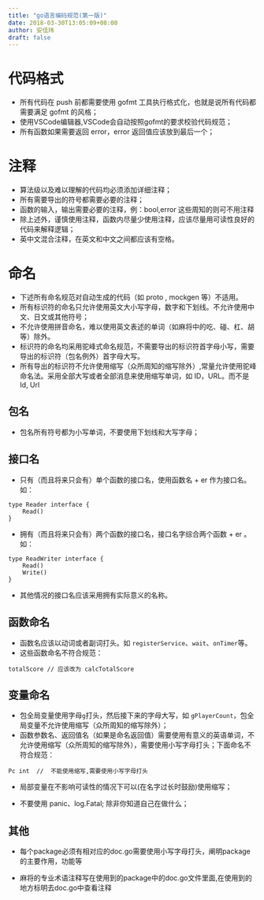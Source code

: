 ```yaml
---
title: "go语言编码规范(第一版)"
date: 2018-03-30T13:05:09+08:00
author: 安佳玮
draft: false
---
```


# 代码格式
* 所有代码在 push 前都需要使用 gofmt 工具执行格式化，也就是说所有代码都需要满足 gofmt 的风格；
* 使用VSCode编辑器,VSCode会自动按照gofmt的要求校验代码规范；
* 所有函数如果需要返回 error，error 返回值应该放到最后一个；

# 注释
* 算法级以及难以理解的代码均必须添加详细注释；
* 所有需要导出的符号都需要必要的注释；
* 函数的输入，输出需要必要的注释，例：bool,error 这些周知的则可不用注释
* 除上述外，谨慎使用注释，函数内尽量少使用注释，应该尽量用可读性良好的代码来解释逻辑；
* 英中文混合注释，在英文和中文之间都应该有空格。

# 命名

* 下述所有命名规范对自动生成的代码（如 proto , mockgen 等）不适用。
* 所有标识符的命名只允许使用英文大小写字母，数字和下划线。不允许使用中文、日文或其他符号；
* 不允许使用拼音命名，难以使用英文表述的单词（如麻将中的吃、碰、杠、胡等）除外。
* 标识符的命名均采用驼峰式命名规范，不需要导出的标识符首字母小写，需要导出的标识符（包名例外）首字母大写。
* 所有导出的标识符不允许使用缩写（众所周知的缩写除外）,常量允许使用驼峰命名法。采用全部大写或者全部消息来使用缩写单词，如 ID，URL。而不是 Id, Url

## 包名
* 包名所有符号都为小写单词，不要使用下划线和大写字母；

## 接口名
* 只有（而且将来只会有）单个函数的接口名，使用函数名 + er 作为接口名。如：

```
type Reader interface {
    Read()
}
```

* 拥有（而且将来只会有）两个函数的接口名，接口名字综合两个函数 + er 。如：

```
type ReadWriter interface {
    Read()
    Write()
}
```

* 其他情况的接口名应该采用拥有实际意义的名称。

## 函数命名
* 函数名应该以动词或者副词打头。如 ```registerService```、```wait```、```onTimer```等。
* 这些函数命名不符合规范：

```
totalScore // 应该改为 calcTotalScore 
```


## 变量命名
* 包全局变量使用字母```g```打头，然后接下来的字母大写，如 ```gPlayerCount```，包全局变量不允许使用缩写（众所周知的缩写除外）；
* 函数参数名、返回值名（如果是命名返回值）需要使用有意义的英语单词，不允许使用缩写（众所周知的缩写除外），需要使用小写字母打头；下面命名不符合规范：

```
Pc int  //	不能使用缩写,需要使用小写字母打头
```

* 局部变量在不影响可读性的情况下可以(在名字过长时鼓励)使用缩写；

* 不要使用 panic、log.Fatal; 除非你知道自己在做什么；

## 其他
* 每个package必须有相对应的doc.go需要使用小写字母打头，阐明package的主要作用，功能等

* 麻将的专业术语注释写在使用到的package中的doc.go文件里面,在使用到的地方标明去doc.go中查看注释
